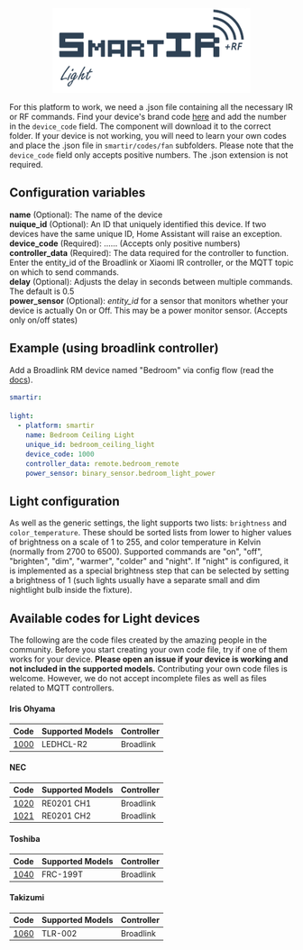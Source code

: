 <p align="center">
    <a href="#"><img src="assets/smartir_light.png" width="350" alt="SmartIR light"></a>
</p>

For this platform to work, we need a .json file containing all the necessary IR or RF commands.
Find your device's brand code [here](LIGHT.md#available-codes-for-light-devices) and add the number in the `device_code` field. The component will download it to the correct folder.  If your device is not working, you will need to learn your own codes and place the .json file in `smartir/codes/fan` subfolders. Please note that the `device_code` field only accepts positive numbers. The .json extension is not required.

## Configuration variables

**name** (Optional): The name of the device<br />
**nuique_id** (Optional): An ID that uniquely identified this device. If two devices have the same unique ID, Home Assistant will raise an exception.<br />
**device_code** (Required): ...... (Accepts only positive numbers)<br />
**controller_data** (Required): The data required for the controller to function. Enter the entity_id of the Broadlink or Xiaomi IR controller, or the MQTT topic on which to send commands.<br />
**delay** (Optional): Adjusts the delay in seconds between multiple commands. The default is 0.5 <br />
**power_sensor** (Optional): *entity_id* for a sensor that monitors whether your device is actually On or Off. This may be a power monitor sensor. (Accepts only on/off states)<br />

## Example (using broadlink controller)

Add a Broadlink RM device named "Bedroom" via config flow (read the [docs](https://www.homeassistant.io/integrations/broadlink/)).

```yaml
smartir:

light:
  - platform: smartir
    name: Bedroom Ceiling Light
    unique_id: bedroom_ceiling_light
    device_code: 1000
    controller_data: remote.bedroom_remote
    power_sensor: binary_sensor.bedroom_light_power
```

## Light configuration

As well as the generic settings, the light supports two lists:
`brightness` and `color_temperature`.  These should be sorted lists
from lower to higher values of brightness on a scale of 1 to 255, and
color temperature in Kelvin (normally from 2700 to 6500).  Supported
commands are "on", "off", "brighten", "dim", "warmer", "colder" and "night".
If "night" is configured, it is implemented as a special brightness step that
can be selected by setting a brightness of 1 (such lights usually have a
separate small and dim nightlight bulb inside the fixture).


## Available codes for Light devices

The following are the code files created by the amazing people in the community. Before you start creating your own code file, try if one of them works for your device. **Please open an issue if your device is working and not included in the supported models.**
Contributing your own code files is welcome. However, we do not accept incomplete files as well as files related to MQTT controllers.

#### Iris Ohyama

| Code                             | Supported Models | Controller |
|----------------------------------|------------------|------------|
| [1000](../codes/light/1000.json) | LEDHCL-R2        | Broadlink  |

#### NEC

| Code                             | Supported Models | Controller |
|----------------------------------|------------------|------------|
| [1020](../codes/light/1020.json) | RE0201 CH1       | Broadlink  |
| [1021](../codes/light/1021.json) | RE0201 CH2       | Broadlink  |

#### Toshiba

| Code                             | Supported Models | Controller |
|----------------------------------|------------------|------------|
| [1040](../codes/light/1040.json) | FRC-199T         | Broadlink  |

#### Takizumi

| Code                             | Supported Models | Controller |
|----------------------------------|------------------|------------|
| [1060](../codes/light/1060.json) | TLR-002          | Broadlink  |
